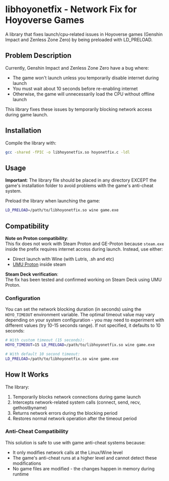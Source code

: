 # libhoyonetfix - Network Fix for Hoyoverse Games

A library that fixes launch/cpu-related issues in Hoyoverse games (Genshin Impact and Zenless Zone Zero) by being preloaded with LD_PRELOAD. 

## Problem Description

Currently, Genshin Impact and Zenless Zone Zero have a bug where:
- The game won't launch unless you temporarily disable internet during launch
- You must wait about 10 seconds before re-enabling internet
- Otherwise, the game will unnecessarily load the CPU without offline launch

This library fixes these issues by temporarily blocking network access during game launch.

## Installation

Compile the library with:
```bash
gcc -shared -fPIC -o libhoyonetfix.so hoyonetfix.c -ldl
```

## Usage

**Important**: The library file should be placed in any directory EXCEPT the game's installation folder to avoid problems with the game's anti-cheat system.

Preload the library when launching the game:
```bash
LD_PRELOAD=/path/to/libhoyonetfix.so wine game.exe
```

## Compatibility

**Note on Proton compatibility**:  
This fix does not work with Steam Proton and GE-Proton because `steam.exe` inside the prefix requires internet access during launch. Instead, use either:
- Direct launch with Wine (with Lutris, .sh and etc)
- [UMU Proton](https://github.com/Open-Wine-Components/umu-launcher) inside steam

**Steam Deck verification**:  
The fix has been tested and confirmed working on Steam Deck using UMU Proton.

### Configuration

You can set the network blocking duration (in seconds) using the `HOYO_TIMEOUT` environment variable. The optimal timeout value may vary depending on your system configuration - you may need to experiment with different values (try 10-15 seconds range). If not specified, it defaults to 10 seconds:

```bash
# With custom timeout (15 seconds):
HOYO_TIMEOUT=15 LD_PRELOAD=/path/to/libhoyonetfix.so wine game.exe

# With default 10 second timeout:
LD_PRELOAD=/path/to/libhoyonetfix.so wine game.exe
```

## How It Works

The library:
1. Temporarily blocks network connections during game launch
2. Intercepts network-related system calls (connect, send, recv, gethostbyname)
3. Returns network errors during the blocking period
4. Restores normal network operation after the timeout period

### Anti-Cheat Compatibility

This solution is safe to use with game anti-cheat systems because:
- It only modifies network calls at the Linux/Wine level
- The game's anti-cheat runs at a higher level and cannot detect these modifications
- No game files are modified - the changes happen in memory during runtime
